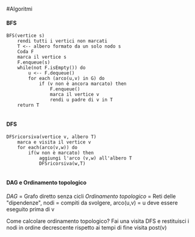 #Algoritmi 

#### BFS

```
BFS(vertice s)
	rendi tutti i vertici non marcati
	T <-- albero formato da un solo nodo s
	Coda F
	marca il vertice s
	F.enqueue(s)
	while(not F.isEmpty()) do
		u <-- F.dequeue()
		for each (arco(u,v) in G) do
			if (v non è ancora marcato) then 
				F.enqueue()
				marca il vertice v
				rendi u padre di v in T
	return T
	
```


#### DFS

```
DFSricorsiva(vertice v, albero T)
	marca e visita il vertice v
	for each(arco(v,w)) do
		if(w non è marcato) then
			aggiungi l'arco (v,w) all'albero T
			DFSricorsiva(w,T)
			
```


#### DAG e Ordinamento topologico
*DAG* = Grafo diretto senza cicli
*Ordinamento topologico* = Reti delle "dipendenze", nodi = compiti da svolgere, arco(u,v) = u deve essere eseguito prima di v

Come calcolare ordinamento topologico?
Fai una visita DFS e restituisci i nodi in ordine decrescente rispetto ai tempi di fine visita post(v)
